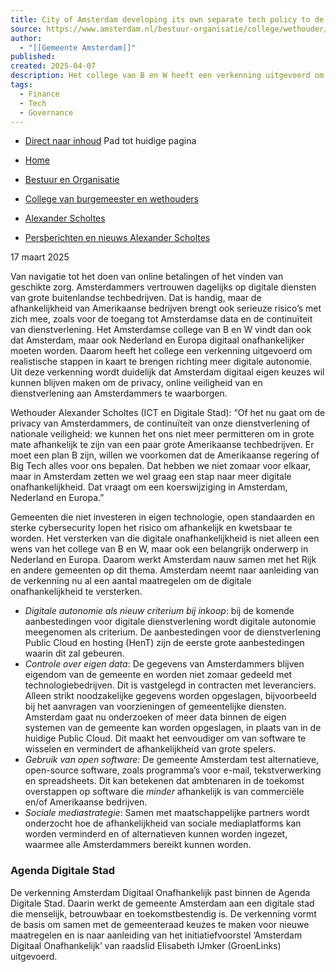 ```yaml
---
title: City of Amsterdam developing its own separate tech policy to de-link from US-related tech
source: https://www.amsterdam.nl/bestuur-organisatie/college/wethouder/alexander-scholtes/persberichten-nieuws-alexander-scholtes/amsterdam-zet-eerste-stap-digitale/
author:
  - "[[Gemeente Amsterdam]]"
published: 
created: 2025-04-07
description: Het college van B en W heeft een verkenning uitgevoerd om realistische stappen in kaart te brengen richting meer digitale autonomie.
tags:
  - Finance
  - Tech
  - Governance
---
```

- [Direct naar inhoud](https://www.amsterdam.nl/bestuur-organisatie/college/wethouder/alexander-scholtes/persberichten-nieuws-alexander-scholtes/amsterdam-zet-eerste-stap-digitale/#Content)
Pad tot huidige pagina

- [Home](https://www.amsterdam.nl/)
- [Bestuur en Organisatie](https://www.amsterdam.nl/bestuur-en-organisatie/)
- [College van burgemeester en wethouders](https://www.amsterdam.nl/bestuur-organisatie/college/)
- [Alexander Scholtes](https://www.amsterdam.nl/bestuur-organisatie/college/wethouder/alexander-scholtes/)
- [Persberichten en nieuws Alexander Scholtes](https://www.amsterdam.nl/bestuur-organisatie/college/wethouder/alexander-scholtes/persberichten-nieuws-alexander-scholtes/)

17 maart 2025

Van navigatie tot het doen van online betalingen of het vinden van geschikte zorg. Amsterdammers vertrouwen dagelijks op digitale diensten van grote buitenlandse techbedrijven. Dat is handig, maar de afhankelijkheid van Amerikaanse bedrijven brengt ook serieuze risico’s met zich mee, zoals voor de toegang tot Amsterdamse data en de continuïteit van dienstverlening. Het Amsterdamse college van B en W vindt dan ook dat Amsterdam, maar ook Nederland en Europa digitaal onafhankelijker moeten worden. Daarom heeft het college een verkenning uitgevoerd om realistische stappen in kaart te brengen richting meer digitale autonomie. Uit deze verkenning wordt duidelijk dat Amsterdam digitaal eigen keuzes wil kunnen blijven maken om de privacy, online veiligheid van en dienstverlening aan Amsterdammers te waarborgen.

Wethouder Alexander Scholtes (ICT en Digitale Stad): “Of het nu gaat om de privacy van Amsterdammers, de continuïteit van onze dienstverlening of nationale veiligheid: we kunnen het ons niet meer permitteren om in grote mate afhankelijk te zijn van een paar grote Amerikaanse techbedrijven. Er moet een plan B zijn, willen we voorkomen dat de Amerikaanse regering of Big Tech alles voor ons bepalen. Dat hebben we niet zomaar voor elkaar, maar in Amsterdam zetten we wel graag een stap naar meer digitale onafhankelijkheid. Dat vraagt om een koerswijziging in Amsterdam, Nederland en Europa.”

Gemeenten die niet investeren in eigen technologie, open standaarden en sterke cybersecurity lopen het risico om afhankelijk en kwetsbaar te worden. Het versterken van die digitale onafhankelijkheid is niet alleen een wens van het college van B en W, maar ook een belangrijk onderwerp in Nederland en Europa. Daarom werkt Amsterdam nauw samen met het Rijk en andere gemeenten op dit thema. Amsterdam neemt naar aanleiding van de verkenning nu al een aantal maatregelen om de digitale onafhankelijkheid te versterken.

- *Digitale autonomie als nieuw criterium bij inkoop*: bij de komende aanbestedingen voor digitale dienstverlening wordt digitale autonomie meegenomen als criterium. De aanbestedingen voor de dienstverlening Public Cloud en hosting (HenT) zijn de eerste grote aanbestedingen waarin dit zal gebeuren.
- *Controle over eigen data*: De gegevens van Amsterdammers blijven eigendom van de gemeente en worden niet zomaar gedeeld met technologiebedrijven. Dit is vastgelegd in contracten met leveranciers. Alleen strikt noodzakelijke gegevens worden opgeslagen, bijvoorbeeld bij het aanvragen van voorzieningen of gemeentelijke diensten. Amsterdam gaat nu onderzoeken of meer data binnen de eigen systemen van de gemeente kan worden opgeslagen, in plaats van in de huidige Public Cloud. Dit maakt het eenvoudiger om van software te wisselen en vermindert de afhankelijkheid van grote spelers.
- *Gebruik van open software:* De gemeente Amsterdam test alternatieve, open-source software, zoals programma’s voor e-mail, tekstverwerking en spreadsheets. Dit kan betekenen dat ambtenaren in de toekomst overstappen op software die *minder* afhankelijk is van commerciële en/of Amerikaanse bedrijven.
- *Sociale mediastrategie*: Samen met maatschappelijke partners wordt onderzocht hoe de afhankelijkheid van sociale mediaplatforms kan worden verminderd en of alternatieven kunnen worden ingezet, waarmee alle Amsterdammers bereikt kunnen worden.

### Agenda Digitale Stad

De verkenning Amsterdam Digitaal Onafhankelijk past binnen de Agenda Digitale Stad. Daarin werkt de gemeente Amsterdam aan een digitale stad die menselijk, betrouwbaar en toekomstbestendig is. De verkenning vormt de basis om samen met de gemeenteraad keuzes te maken voor nieuwe maatregelen en is naar aanleiding van het initiatiefvoorstel ‘Amsterdam Digitaal Onafhankelijk’ van raadslid Elisabeth IJmker (GroenLinks) uitgevoerd.